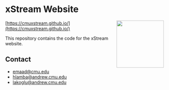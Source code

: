# xStream Website

<img src="https://avatars0.githubusercontent.com/u/36132856?s=400&u=b4beebdfa1c1ec0fbd95dd1522bb157e63883fc4&v=4" height="150" align="right"/>

[https://cmuxstream.github.io/](https://cmuxstream.github.io/)

This repository contains the code for the xStream website.

## Contact

   * emaad@cmu.edu
   * hlamba@andrew.cmu.edu
   * lakoglu@andrew.cmu.edu
